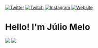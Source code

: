 [![Twitter](https://img.shields.io/badge/-Twitter-1A91DA?style=for-the-badge&logo=Twitter&logoColor=white)](https://twitter.com/JulioVilarM)
[![Twitch](https://img.shields.io/badge/-Linkedin-522D94?style=for-the-badge&logo=Linkedin&logoColor=white)](https://www.linkedin.com/in/juliovmelo/)
[![Instagram](https://img.shields.io/badge/-Instagram-FD1D5B?style=for-the-badge&logo=Instagram&logoColor=white)](https://www.instagram.com/juliomel0/)
[![Website](https://img.shields.io/badge/-Codepen-41A6B6?style=for-the-badge&logo=Codepen&logoColor=white)](https://codepen.io/juliovmm)

# Hello! I'm Júlio Melo

<img src = "https://github-readme-stats.vercel.app/api?username=JulioVMelo&count_private=true&show_icons=true&theme=dracula">
<img src = "https://github-readme-stats.vercel.app/api/top-langs/?username=JulioVMelo&hide=php&layout=compact&theme=dracula">
